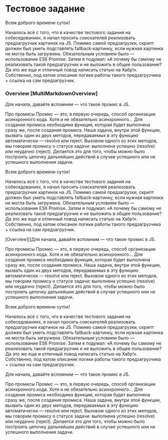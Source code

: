 Тестовое задание
=====================

Всем доброго времени суток!

Началось всё с того, что в качестве тестового задания на собеседованиях, я начал просить соискателей реализовать предзагрузчик картинок на JS. Помимо самой предзагрузки, скрипт должен был уметь подставлять fallback-картинку, если нужная картинка не могла быть загружена. Обязательным условием было — использование ES6 Promise.
Затем я подумал: «А почему бы самому не реализовать такой предзагрузчик и не выложить в общее пользование? Да это же еще и отличный повод написать статью на Хабр!».
Собственно, под катом описание логики работы такого предзагрузчика + ссылка на сам предзагрузчик.

### Overview [MultiMarkdownOverview] ##

Для начала, давайте вспомним — что такое промис в JS.

Про промисы
Промис — это, в первую очередь, способ организации асинхронного кода. Хотя и не обязательно асинхронного…
Для создания промиса необходима функция, которая будет выполнена сразу же, после создания промиса.
Наша задача, внутри этой функции, вызвать один из двух методов, передаваемых в эту функцию автоматически — resolve или reject.
Вызовом одного из этих методов, мы говорим промису о статусе задачи: выполнена успешно (resolve) или неудачно (reject).
Делается это для того, чтобы можно было построить цепочку дальнейших действий в случае успешного или не успешного выполнения задачи.

Всем доброго времени суток!

Началось всё с того, что в качестве тестового задания на собеседованиях, я начал просить соискателей реализовать предзагрузчик картинок на JS. Помимо самой предзагрузки, скрипт должен был уметь подставлять fallback-картинку, если нужная картинка не могла быть загружена. Обязательным условием было — использование ES6 Promise.
Затем я подумал: «А почему бы самому не реализовать такой предзагрузчик и не выложить в общее пользование? Да это же еще и отличный повод написать статью на Хабр!».
Собственно, под катом описание логики работы такого предзагрузчика + ссылка на сам предзагрузчик.

[Overview][]Для начала, давайте вспомним — что такое промис в JS.

Про промисы
Промис — это, в первую очередь, способ организации асинхронного кода. Хотя и не обязательно асинхронного…
Для создания промиса необходима функция, которая будет выполнена сразу же, после создания промиса.
Наша задача, внутри этой функции, вызвать один из двух методов, передаваемых в эту функцию автоматически — resolve или reject.
Вызовом одного из этих методов, мы говорим промису о статусе задачи: выполнена успешно (resolve) или неудачно (reject).
Делается это для того, чтобы можно было построить цепочку дальнейших действий в случае успешного или не успешного выполнения задачи.

Всем доброго времени суток!

Началось всё с того, что в качестве тестового задания на собеседованиях, я начал просить соискателей реализовать предзагрузчик картинок на JS. Помимо самой предзагрузки, скрипт должен был уметь подставлять fallback-картинку, если нужная картинка не могла быть загружена. Обязательным условием было — использование ES6 Promise.
Затем я подумал: «А почему бы самому не реализовать такой предзагрузчик и не выложить в общее пользование? Да это же еще и отличный повод написать статью на Хабр!».
Собственно, под катом описание логики работы такого предзагрузчика + ссылка на сам предзагрузчик.

Для начала, давайте вспомним — что такое промис в JS.

Про промисы
Промис — это, в первую очередь, способ организации асинхронного кода. Хотя и не обязательно асинхронного…
Для создания промиса необходима функция, которая будет выполнена сразу же, после создания промиса.
Наша задача, внутри этой функции, вызвать один из двух методов, передаваемых в эту функцию автоматически — resolve или reject.
Вызовом одного из этих методов, мы говорим промису о статусе задачи: выполнена успешно (resolve) или неудачно (reject).
Делается это для того, чтобы можно было построить цепочку дальнейших действий в случае успешного или не успешного выполнения задачи.
